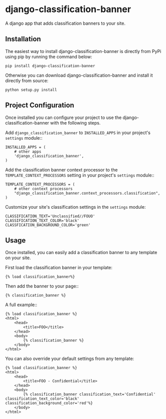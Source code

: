 django-classification-banner
============================

A django app that adds classification banners to your site.

Installation
------------

The easiest way to install django-classification-banner is directly from PyPi using pip by running the command below:

```pip install django-classification-banner```

Otherwise you can download django-classification-banner and install it directly from source:

```python setup.py install```

Project Configuration
---------------------

Once installed you can configure your project to use the
django-classification-banner with the following steps.

Add ``django_classification_banner`` to ``INSTALLED_APPS`` in your project's
``settings`` module::

    INSTALLED_APPS = (
        # other apps
        'django_classification_banner',
    )

Add the classification banner context processor to the ```TEMPLATE_CONTEXT_PROCESSORS``` setting in your project's
``settings`` module::

    TEMPLATE_CONTEXT_PROCESSORS = (
        # other context processors
        "django_classification_banner.context_processors.classification",
    )

Customize your site's classification settings in the ``settings`` module:
	
	CLASSIFICATION_TEXT='Unclassified//FOUO'
	CLASSIFICATION_TEXT_COLOR='black'
	CLASSFICATION_BACKGROUND_COLOR='green'

Usage
-----

Once installed, you can easily add a classification banner to any template on your site.

First load the classification banner in your template:

	{% load classification_banner%}
	
Then add the banner to your page::

	{% classification_banner %}


A full example::

	{% load classification_banner %}
	<html>
		<head>
    		<title>FOO</title>
		</head>
		<body>
			{% classification_banner %}
		</body>
	</html>

You can also override your default settings from any template:

    {% load classification_banner %}
	<html>
		<head>
    		<title>FOO - Confidential</title>
		</head>
		<body>
			{% classification_banner classification_text='Confidential' classification_text_color='black' classification_background_color='red'%}
		</body>
	</html>
